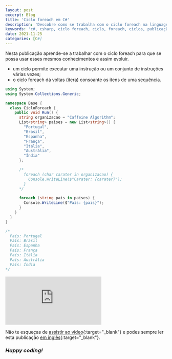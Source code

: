 ```yaml
---
layout: post
excerpt: Blog
title: 'Ciclo foreach em C#'
description: 'Descobre como se trabalha com o ciclo foreach na linguagem de programação C#. Obtém respostas às tuas dúvidas com a teoria e os exemplos apresentados.'
keywords: 'c#, csharp, ciclo foreach, ciclo, foreach, ciclos, publicação'
date: 2021-11-25
categories: [C#]
---
```


Nesta publicação aprende-se a trabalhar com o ciclo foreach para que se possa usar esses mesmos conhecimentos e assim evoluir.

- um ciclo permite executar uma instrução ou um conjunto de instruções várias vezes;
- o ciclo foreach dá voltas (itera) consoante os itens de uma sequência.

```csharp
using System;
using System.Collections.Generic;

namespace Base {
  class CicloForeach {
    public void Run() {
      string organizacao = "Caffeine Algorithm";
      List<string> paises = new List<string>() {
        "Portugal",
        "Brasil",
        "Espanha",
        "França",
        "Itália",
        "Austrália",
        "Índia"
      };

      /*
        foreach (char carater in organizacao) {
          Console.WriteLine($"Carater: {carater}");
        }
      */

      foreach (string pais in paises) {
        Console.WriteLine($"País: {pais}");
      }
    }
  }
}

/*
  País: Portugal
  País: Brasil
  País: Espanha
  País: França
  País: Itália
  País: Austrália
  País: Índia
*/
```

<div class="video-container">
  <iframe src="https://www.youtube.com/embed/seMBMqxe8KA" frameborder="0" allowfullscreen></iframe>
</div>

Não te esqueças de [assistir ao vídeo](https://youtu.be/seMBMqxe8KA){:target="\_blank"} e podes sempre ler esta publicação [em inglês](https://nelsonsilvadev.com/blog/20211125/foreach-loop-in-csharp/){:target="\_blank"}.

### _Happy coding!_
